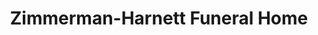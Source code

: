 ---
title: "Zimmerman-Harnett Funeral Home"
url: /forest-park/zimmerman-harnett-funeral-home/
shop: Bestattungen
---